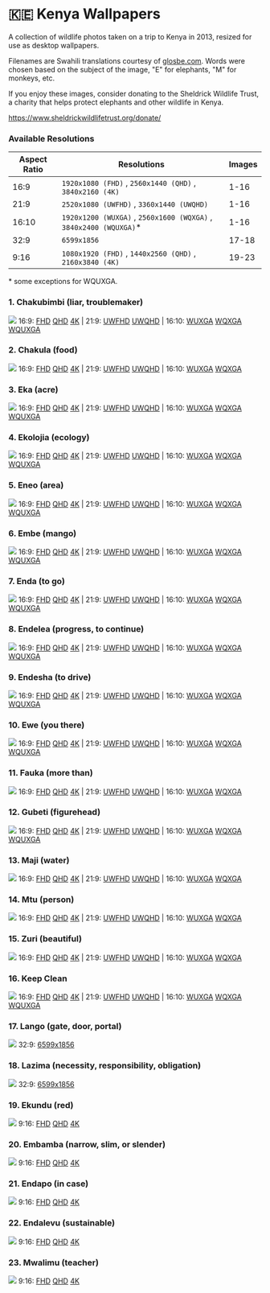 # 🇰🇪 Kenya Wallpapers

A collection of wildlife photos taken on a trip to Kenya in 2013, resized for use as desktop wallpapers.

Filenames are Swahili translations courtesy of [glosbe.com](https://glosbe.com/en/sw/). Words were chosen based on the subject of the image, "E" for elephants, "M" for monkeys, etc. 

If you enjoy these images, consider donating to the Sheldrick Wildlife Trust, a charity that helps protect elephants and other wildlife in Kenya. 

https://www.sheldrickwildlifetrust.org/donate/ 

### Available Resolutions

| Aspect Ratio | Resolutions                                   | Images |
|--------------|-----------------------------------------------|------------------|
| 16:9         | `1920x1080 (FHD)` , `2560x1440 (QHD)` , `3840x2160 (4K)` | 1-16               |
| 21:9         | `2520x1080 (UWFHD)` , `3360x1440 (UWQHD)`        |   1-16               |
| 16:10        | `1920x1200 (WUXGA)` , `2560x1600 (WQXGA)` , `3840x2400 (WQUXGA)`* |    1-16              |
| 32:9         | `6599x1856`                                    | 17-18                |
| 9:16         | `1080x1920 (FHD)` , `1440x2560 (QHD)` , `2160x3840 (4K)` | 19-23               |


\* some exceptions for WQUXGA.

### 1. Chakubimbi (liar, troublemaker)
![](webp/Chakubimbi.webp)
16:9: [FHD](16x9/1920x1080/FHD_Chakubimbi.jpg) [QHD](16x9/2560x1440/QHD_Chakubimbi.jpg) [4K](16x9/3840x2160/4K_Chakubimbi.jpg)
| 21:9: [UWFHD](21x9/2520x1080/UWFHD_Chakubimbi.jpg) [UWQHD](21x9/3360x1440/UWQHD_Chakubimbi.jpg)
| 16:10: [WUXGA](16x10/1920x1200/WUXGA_Chakubimbi.jpg) [WQXGA](16x10/2560x1600/WQXGA_Chakubimbi.jpg) [WQUXGA](16x10/3840x2400/WQUXGA_Chakubimbi.jpg)

### 2. Chakula (food)
![](webp/Chakula.webp)
16:9: [FHD](16x9/1920x1080/FHD_Chakula.jpg) [QHD](16x9/2560x1440/QHD_Chakula.jpg) [4K](16x9/3840x2160/4K_Chakula.jpg)
| 21:9: [UWFHD](21x9/2520x1080/UWFHD_Chakula.jpg) [UWQHD](21x9/3360x1440/UWQHD_Chakula.jpg)
| 16:10: [WUXGA](16x10/1920x1200/WUXGA_Chakula.jpg) [WQXGA](16x10/2560x1600/WQXGA_Chakula.jpg)

### 3. Eka (acre)
![](webp/Eka.webp)
16:9: [FHD](16x9/1920x1080/FHD_Eka.jpg) [QHD](16x9/2560x1440/QHD_Eka.jpg) [4K](16x9/3840x2160/4K_Eka.jpg)
| 21:9: [UWFHD](21x9/2520x1080/UWFHD_Eka.jpg) [UWQHD](21x9/3360x1440/UWQHD_Eka.jpg)
| 16:10: [WUXGA](16x10/1920x1200/WUXGA_Eka.jpg) [WQXGA](16x10/2560x1600/WQXGA_Eka.jpg) [WQUXGA](16x10/3840x2400/WQUXGA_Eka.jpg)

### 4. Ekolojia (ecology)
![](webp/Ekolojia.webp)
16:9: [FHD](16x9/1920x1080/FHD_Ekolojia.jpg) [QHD](16x9/2560x1440/QHD_Ekolojia.jpg) [4K](16x9/3840x2160/4K_Ekolojia.jpg)
| 21:9: [UWFHD](21x9/2520x1080/UWFHD_Ekolojia.jpg) [UWQHD](21x9/3360x1440/UWQHD_Ekolojia.jpg)
| 16:10: [WUXGA](16x10/1920x1200/WUXGA_Ekolojia.jpg) [WQXGA](16x10/2560x1600/WQXGA_Ekolojia.jpg) [WQUXGA](16x10/3840x2400/WQUXGA_Ekolojia.jpg)

### 5. Eneo (area)
![](webp/Eneo.webp)
16:9: [FHD](16x9/1920x1080/FHD_Eneo.jpg) [QHD](16x9/2560x1440/QHD_Eneo.jpg) [4K](16x9/3840x2160/4K_Eneo.jpg)
| 21:9: [UWFHD](21x9/2520x1080/UWFHD_Eneo.jpg) [UWQHD](21x9/3360x1440/UWQHD_Eneo.jpg)
| 16:10: [WUXGA](16x10/1920x1200/WUXGA_Eneo.jpg) [WQXGA](16x10/2560x1600/WQXGA_Eneo.jpg) [WQUXGA](16x10/3840x2400/WQUXGA_Eneo.jpg)

### 6. Embe (mango)
![](webp/Embe.webp)
16:9: [FHD](16x9/1920x1080/FHD_Embe.jpg) [QHD](16x9/2560x1440/QHD_Embe.jpg) [4K](16x9/3840x2160/4K_Embe.jpg)
| 21:9: [UWFHD](21x9/2520x1080/UWFHD_Embe.jpg) [UWQHD](21x9/3360x1440/UWQHD_Embe.jpg)
| 16:10: [WUXGA](16x10/1920x1200/WUXGA_Embe.jpg) [WQXGA](16x10/2560x1600/WQXGA_Embe.jpg) [WQUXGA](16x10/3840x2400/WQUXGA_Embe.jpg)

### 7. Enda (to go)
![](webp/Enda.webp)
16:9: [FHD](16x9/1920x1080/FHD_Enda.jpg) [QHD](16x9/2560x1440/QHD_Enda.jpg) [4K](16x9/3840x2160/4K_Enda.jpg)
| 21:9: [UWFHD](21x9/2520x1080/UWFHD_Enda.jpg) [UWQHD](21x9/3360x1440/UWQHD_Enda.jpg)
| 16:10: [WUXGA](16x10/1920x1200/WUXGA_Enda.jpg) [WQXGA](16x10/2560x1600/WQXGA_Enda.jpg) [WQUXGA](16x10/3840x2400/WQUXGA_Enda.jpg)

### 8. Endelea (progress, to continue)
![](webp/Endelea.webp)
16:9: [FHD](16x9/1920x1080/FHD_Endelea.jpg) [QHD](16x9/2560x1440/QHD_Endelea.jpg) [4K](16x9/3840x2160/4K_Endelea.jpg)
| 21:9: [UWFHD](21x9/2520x1080/UWFHD_Endelea.jpg) [UWQHD](21x9/3360x1440/UWQHD_Endelea.jpg)
| 16:10: [WUXGA](16x10/1920x1200/WUXGA_Endelea.jpg) [WQXGA](16x10/2560x1600/WQXGA_Endelea.jpg) [WQUXGA](16x10/3840x2400/WQUXGA_Endelea.jpg)

### 9. Endesha (to drive)
![](webp/Endesha.webp)
16:9: [FHD](16x9/1920x1080/FHD_Endesha.jpg) [QHD](16x9/2560x1440/QHD_Endesha.jpg) [4K](16x9/3840x2160/4K_Endesha.jpg)
| 21:9: [UWFHD](21x9/2520x1080/UWFHD_Endesha.jpg) [UWQHD](21x9/3360x1440/UWQHD_Endesha.jpg)
| 16:10: [WUXGA](16x10/1920x1200/WUXGA_Endesha.jpg) [WQXGA](16x10/2560x1600/WQXGA_Endesha.jpg) [WQUXGA](16x10/3840x2400/WQUXGA_Endesha.jpg)

### 10. Ewe (you there)
![](webp/Ewe.webp)
16:9: [FHD](16x9/1920x1080/FHD_Ewe.jpg) [QHD](16x9/2560x1440/QHD_Ewe.jpg) [4K](16x9/3840x2160/4K_Ewe.jpg)
| 21:9: [UWFHD](21x9/2520x1080/UWFHD_Ewe.jpg) [UWQHD](21x9/3360x1440/UWQHD_Ewe.jpg)
| 16:10: [WUXGA](16x10/1920x1200/WUXGA_Ewe.jpg) [WQXGA](16x10/2560x1600/WQXGA_Ewe.jpg) [WQUXGA](16x10/3840x2400/WQUXGA_Ewe.jpg)

### 11. Fauka (more than)
![](webp/Fauka.webp)
16:9: [FHD](16x9/1920x1080/FHD_Fauka.jpg) [QHD](16x9/2560x1440/QHD_Fauka.jpg) [4K](16x9/3840x2160/4K_Fauka.jpg)
| 21:9: [UWFHD](21x9/2520x1080/UWFHD_Fauka.jpg) [UWQHD](21x9/3360x1440/UWQHD_Fauka.jpg)
| 16:10: [WUXGA](16x10/1920x1200/WUXGA_Fauka.jpg) [WQXGA](16x10/2560x1600/WQXGA_Fauka.jpg)

### 12. Gubeti (figurehead)
![](webp/Gubeti.webp)
16:9: [FHD](16x9/1920x1080/FHD_Gubeti.jpg) [QHD](16x9/2560x1440/QHD_Gubeti.jpg) [4K](16x9/3840x2160/4K_Gubeti.jpg)
| 21:9: [UWFHD](21x9/2520x1080/UWFHD_Gubeti.jpg) [UWQHD](21x9/3360x1440/UWQHD_Gubeti.jpg)
| 16:10: [WUXGA](16x10/1920x1200/WUXGA_Gubeti.jpg) [WQXGA](16x10/2560x1600/WQXGA_Gubeti.jpg) [WQUXGA](16x10/3840x2400/WQUXGA_Gubeti.jpg)

### 13. Maji (water)
![](webp/Maji.webp)
16:9: [FHD](16x9/1920x1080/FHD_Maji.jpg) [QHD](16x9/2560x1440/QHD_Maji.jpg) [4K](16x9/3840x2160/4K_Maji.jpg)
| 21:9: [UWFHD](21x9/2520x1080/UWFHD_Maji.jpg) [UWQHD](21x9/3360x1440/UWQHD_Maji.jpg)
| 16:10: [WUXGA](16x10/1920x1200/WUXGA_Maji.jpg) [WQXGA](16x10/2560x1600/WQXGA_Maji.jpg)

### 14. Mtu (person)
![](webp/Mtu.webp)
16:9: [FHD](16x9/1920x1080/FHD_Mtu.jpg) [QHD](16x9/2560x1440/QHD_Mtu.jpg) [4K](16x9/3840x2160/4K_Mtu.jpg)
| 21:9: [UWFHD](21x9/2520x1080/UWFHD_Mtu.jpg) [UWQHD](21x9/3360x1440/UWQHD_Mtu.jpg)
| 16:10: [WUXGA](16x10/1920x1200/WUXGA_Mtu.jpg) [WQXGA](16x10/2560x1600/WQXGA_Mtu.jpg)

### 15. Zuri (beautiful)
![](webp/Zuri.webp)
16:9: [FHD](16x9/1920x1080/FHD_Zuri.jpg) [QHD](16x9/2560x1440/QHD_Zuri.jpg) [4K](16x9/3840x2160/4K_Zuri.jpg)
| 21:9: [UWFHD](21x9/2520x1080/UWFHD_Zuri.jpg) [UWQHD](21x9/3360x1440/UWQHD_Zuri.jpg)
| 16:10: [WUXGA](16x10/1920x1200/WUXGA_Zuri.jpg) [WQXGA](16x10/2560x1600/WQXGA_Zuri.jpg)

### 16. Keep Clean
![](webp/KeepClean.webp)
16:9: [FHD](16x9/1920x1080/FHD_KeepClean.jpg) [QHD](16x9/2560x1440/QHD_KeepClean.jpg) [4K](16x9/3840x2160/4K_KeepClean.jpg)
| 21:9: [UWFHD](21x9/2520x1080/UWFHD_KeepClean.jpg) [UWQHD](21x9/3360x1440/UWQHD_KeepClean.jpg)
| 16:10: [WUXGA](16x10/1920x1200/WUXGA_KeepClean.jpg) [WQXGA](16x10/2560x1600/WQXGA_KeepClean.jpg) [WQUXGA](16x10/3840x2400/WQUXGA_KeepClean.jpg)

### 17. Lango (gate, door, portal)
![](webp/Lango.webp)
32:9: [6599x1856](32x9/6599x1856_Lango.jpg)

### 18. Lazima (necessity, responsibility, obligation)
![](webp/Lazima.webp)
32:9: [6599x1856](32x9/6599x1856_Lazima.jpg)

### 19. Ekundu (red)
![](webp/Ekundu.webp)
9:16: [FHD](9x16/1080x1920/vFHD_Ekundu.jpg) [QHD](9x16/1440x2560/vQHD_Ekundu.jpg) [4K](9x16/2160x3840/v4K_Ekundu.jpg)

### 20. Embamba (narrow, slim, or slender)
![](webp/Embamba.webp)
9:16: [FHD](9x16/1080x1920/vFHD_Embamba.jpg) [QHD](9x16/1440x2560/vQHD_Embamba.jpg) [4K](9x16/2160x3840/v4K_Embamba.jpg)

### 21. Endapo (in case)
![](webp/Endapo.webp)
9:16: [FHD](9x16/1080x1920/vFHD_Endapo.jpg) [QHD](9x16/1440x2560/vQHD_Endapo.jpg) [4K](9x16/2160x3840/v4K_Endapo.jpg)

### 22. Endalevu (sustainable)
![](webp/Endalevu.webp)
9:16: [FHD](9x16/1080x1920/vFHD_Endalevu.jpg) [QHD](9x16/1440x2560/vQHD_Endalevu.jpg) [4K](9x16/2160x3840/v4K_Endalevu.jpg)

### 23. Mwalimu (teacher)
![](webp/Mwalimu.webp)
9:16: [FHD](9x16/1080x1920/vFHD_Mwalimu.jpg) [QHD](9x16/1440x2560/vQHD_Mwalimu.jpg) [4K](9x16/2160x3840/v4K_Mwalimu.jpg)
